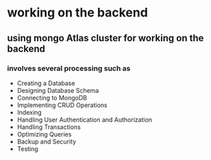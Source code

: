 # working on the backend
## using mongo Atlas cluster for working on the backend
### involves several processing such as
- Creating a Database
- Designing Database Schema
- Connecting to MongoDB
- Implementing CRUD Operations
- Indexing
- Handling User Authentication and Authorization
- Handling Transactions
- Optimizing Queries
- Backup and Security
- Testing

